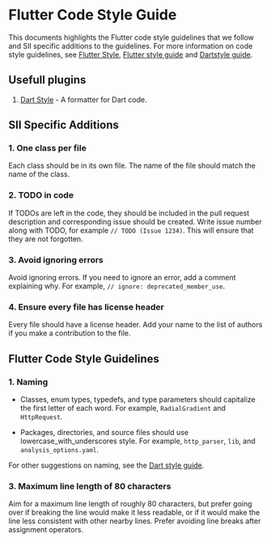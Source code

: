 # Flutter Code Style Guide

This documents highlights the Flutter code style guidelines that we follow and SII specific additions to the guidelines. For more information on  code style guidelines, see [Flutter Style](https://survivor.togaware.com/gnulinux/flutter-style.html), [Flutter style guide](https://github.com/flutter/flutter/wiki/Style-guide-for-Flutter-repo ) and [Dartstyle guide](https://dart.dev/effective-dart).

## Usefull plugins

1. [Dart Style](https://pub.dev/packages/dart_style) - A formatter for Dart code.

## SII Specific Additions
### 1. One class per file

Each class should be in its own file. The name of the file should match the name of the class.

### 2. TODO in code

If TODOs are left in the code, they should be included in the pull request description and corresponding issue should be created. Write issue number along with TODO, for example `// TODO (Issue 1234)`. This will ensure that they are not forgotten.

### 3. Avoid ignoring errors

Avoid ignoring errors. If you need to ignore an error, add a comment explaining why. For example, `// ignore: deprecated_member_use`.

### 4. Ensure every file has license header

Every file should have a license header. Add your name to the list of authors if you make a contribution to the file.

## Flutter Code Style Guidelines
### 1. Naming

- Classes, enum types, typedefs, and type parameters  should capitalize the first letter of each word. For example, `RadialGradient` and `HttpRequest`.

- Packages, directories, and source files should use lowercase_with_underscores style. For example, `http_parser`, `lib`, and `analysis_options.yaml`.

For other suggestions on naming, see the [Dart style guide](https://dart.dev/effective-dart/style).

### 3. Maximum line length of 80 characters

Aim for a maximum line length of roughly 80 characters, but prefer going over if breaking the line would make it less readable, or if it would make the line less consistent with other nearby lines. Prefer avoiding line breaks after assignment operators.



